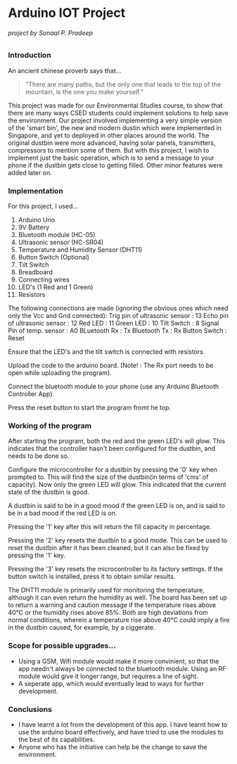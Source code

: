 Arduino IOT Project
===================
###### project by Sonaal P. Pradeep

### Introduction

An ancient chinese proverb says that...
 > "There are many paths, but the only one that leads to the top of the mountain, is the one you make yourself."


This project was made for our Environmental Studies course, to show that there are many ways CSED students could implement solutions to help save the environment. Our project involved implementing a very simple version of the 'smart bin', the new and modern dustin which were implemented in Singapore, and yet to deployed in other places around the world. The original dustbin were more advanced, having solar panels, transmitters, compressors to mention some of them. But with this project, I wish to implement just the basic operation, which is to send a message to your phone if the dustbin gets close to getting filled. Other minor features were added later on.

### Implementation

For this project, I used...
1. Arduino Uno
2. 9V Battery
3. Bluetooth module (HC-05)
4. Ultrasonic sensor (HC-SR04)
5. Temperature and Humidity Sensor (DHT11)
7. Button Switch (Optional)
6. Tilt Switch
7. Breadboard
8. Connecting wires
9. LED's (1 Red and 1 Green)
10. Resistors

The following connections are made (ignoring the obvious ones which need only the Vcc and Gnd connected):
Trig pin of ultrasonic sensor : 13
Echo pin of ultrasonic sensor : 12
Red LED                       : 11
Green LED                     : 10
Tilt Switch                   : 8
Signal Pin of temp. sensor    : A0
BLuetooth Rx                  : Tx
Bluetooth Tx                  : Rx
Button Switch                 : Reset

Ensure that the LED's and the tilt switch is connected with resistors. 

Upload the code to the arduino board. (Note! : The Rx port needs to be open while uploading the program).

Connect the bluetooth module to your phone (use any Arduino Bluetooth Controller App).

Press the reset button to start the program fromt he top.

### Working of the program
After starting the program, both the red and the green LED's will glow. This indicates that the controller hasn't been configured for the dustbin, and needs to be done so.

Configure the microcontroller for a dustbin by pressing the '0' key when prompted to. This will find the size of the dustbin(in terms of 'cms' of capacity). Now only the green LED will glow. This indicated that the current state of the dustbin is good.

A dustbin is said to be in a good mood if the green LED is on, and is said to be in a bad mood if the red LED is on.

Pressing the '1' key after this will return the fill capacity in percentage. 

Pressing the '2' key resets the dustbin to a good mode. This can be used to reset the dustbin after it has been cleaned, but it can also be fixed by pressing the '1' key.

Pressing the '3' key resets the microcontroller to its factory settings. If the button switch is installed, press it to obtain similar results.

The DHT11 module is primarily used for monitoring the temperature, although it can even return the humidity as well. The board has been set up to return a warning and caution message if the temperature rises above 40°C or the humidity rises above 85%. Both are high deviations from normal conditions, wherein a temperature rise above 40°C could imply a fire in the dustbin caused, for example, by a ciggerate. 

### Scope for possible upgrades...

* Using a GSM, Wifi module would make it more convinient, so that the app needn't always be connected to the bluetooth module. Using an RF module would give it longer range, but requires a line of sight.
* A seperate app, which would eventually lead to ways for further development.

### Conclusions

* I have learnt a lot from the development of this app. I have learnt how to use the arduino board effectively, and have tried to use the modules to the best of its capabilities.
* Anyone who has the initiative can help be the change to save the environment.

